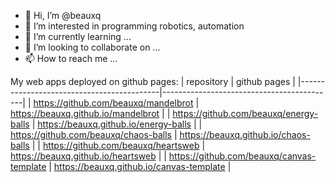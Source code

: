 - 👋 Hi, I’m @beauxq
- 👀 I’m interested in programming robotics, automation
- 🌱 I’m currently learning ...
- 💞️ I’m looking to collaborate on ...
- 📫 How to reach me ...

My web apps deployed on github pages:
| repository                                | github pages                              |
|-------------------------------------------|-------------------------------------------|
| https://github.com/beauxq/mandelbrot      | https://beauxq.github.io/mandelbrot       |
| https://github.com/beauxq/energy-balls    | https://beauxq.github.io/energy-balls     |
| https://github.com/beauxq/chaos-balls     | https://beauxq.github.io/chaos-balls      |
| https://github.com/beauxq/heartsweb       | https://beauxq.github.io/heartsweb        |
| https://github.com/beauxq/canvas-template | https://beauxq.github.io/canvas-template  |
